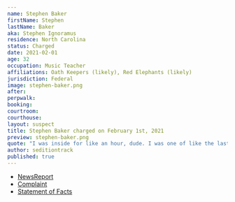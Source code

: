 ```yaml
---
name: Stephen Baker
firstName: Stephen
lastName: Baker
aka: Stephen Ignoramus
residence: North Carolina
status: Charged
date: 2021-02-01
age: 32
occupation: Music Teacher
affiliations: Oath Keepers (likely), Red Elephants (likely)
jurisdiction: Federal
image: stephen-baker.png
after:
perpwalk:
booking:
courtroom:
courthouse:
layout: suspect
title: Stephen Baker charged on February 1st, 2021
preview: stephen-baker.png
quote: "I was inside for like an hour, dude. I was one of like the last 10 people in there."
author: seditiontrack
published: true
---
```


- [NewsReport](https://www.newsobserver.com/news/politics-government/article248921789.html)
- [Complaint](https://www.justice.gov/file/1362776/download)
- [Statement of Facts](https://www.justice.gov/file/1362776/download)
